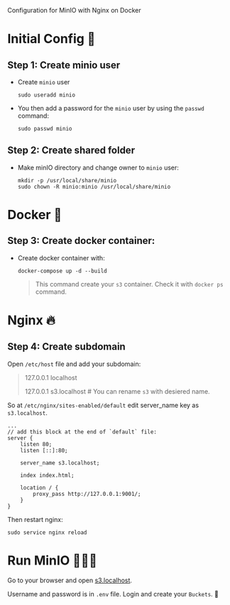 Configuration for MinIO with Nginx on Docker 
# Initial Config 🦜
## Step 1: Create minio user
- Create `minio` user
    ```
    sudo useradd minio
    ```

- You then add a password for the `minio` user by using the `passwd` command:

    ```
    sudo passwd minio
    ```
## Step 2: Create shared folder
- Make minIO directory and change owner to `minio` user:


    ```
    mkdir -p /usr/local/share/minio
    sudo chown -R minio:minio /usr/local/share/minio
    ```

# Docker 🐳
## Step 3: Create docker container:
- Create docker container with:

    ```
    docker-compose up -d --build
    ```
    > This command create your `s3` container. Check it with `docker ps` command.


# Nginx 🔥
## Step 4: Create subdomain
Open `/etc/host` file and add your subdomain:
> 127.0.0.1       localhost 
>
> 127.0.0.1       s3.localhost # You can rename `s3` with desiered name.

So at `/etc/nginx/sites-enabled/default` edit server_name key as `s3.localhost`.

    ...
    // add this block at the end of `default` file:
    server {
        listen 80;
        listen [::]:80;

        server_name s3.localhost;

        index index.html;

        location / {
            proxy_pass http://127.0.0.1:9001/;
        }
    }
    

Then restart nginx:

    
    sudo service nginx reload
    

 # Run MinIO 🏃🏽‍♂️
 Go to your browser and open [s3.localhost](http://s3.localhost).

 Username and password is in `.env` file. Login and create your `Buckets`. 🌟

